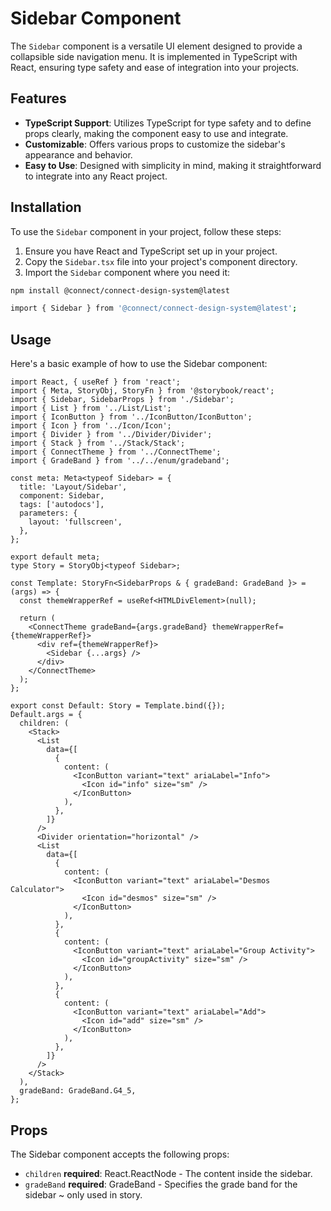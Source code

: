 # Sidebar Component

The `Sidebar` component is a versatile UI element designed to provide a collapsible side navigation menu. It is implemented in TypeScript with React, ensuring type safety and ease of integration into your projects.

## Features

- **TypeScript Support**: Utilizes TypeScript for type safety and to define props clearly, making the component easy to use and integrate.
- **Customizable**: Offers various props to customize the sidebar's appearance and behavior.
- **Easy to Use**: Designed with simplicity in mind, making it straightforward to integrate into any React project.

## Installation

To use the `Sidebar` component in your project, follow these steps:

1. Ensure you have React and TypeScript set up in your project.
2. Copy the `Sidebar.tsx` file into your project's component directory.
3. Import the `Sidebar` component where you need it:

```bash
npm install @connect/connect-design-system@latest

import { Sidebar } from '@connect/connect-design-system@latest';
```

## Usage

Here's a basic example of how to use the Sidebar component:

```tsx
import React, { useRef } from 'react';
import { Meta, StoryObj, StoryFn } from '@storybook/react';
import { Sidebar, SidebarProps } from './Sidebar';
import { List } from '../List/List';
import { IconButton } from '../IconButton/IconButton';
import { Icon } from '../Icon/Icon';
import { Divider } from '../Divider/Divider';
import { Stack } from '../Stack/Stack';
import { ConnectTheme } from '../ConnectTheme';
import { GradeBand } from '../../enum/gradeband';

const meta: Meta<typeof Sidebar> = {
  title: 'Layout/Sidebar',
  component: Sidebar,
  tags: ['autodocs'],
  parameters: {
    layout: 'fullscreen',
  },
};

export default meta;
type Story = StoryObj<typeof Sidebar>;

const Template: StoryFn<SidebarProps & { gradeBand: GradeBand }> = (args) => {
  const themeWrapperRef = useRef<HTMLDivElement>(null);

  return (
    <ConnectTheme gradeBand={args.gradeBand} themeWrapperRef={themeWrapperRef}>
      <div ref={themeWrapperRef}>
        <Sidebar {...args} />
      </div>
    </ConnectTheme>
  );
};

export const Default: Story = Template.bind({});
Default.args = {
  children: (
    <Stack>
      <List
        data={[
          {
            content: (
              <IconButton variant="text" ariaLabel="Info">
                <Icon id="info" size="sm" />
              </IconButton>
            ),
          },
        ]}
      />
      <Divider orientation="horizontal" />
      <List
        data={[
          {
            content: (
              <IconButton variant="text" ariaLabel="Desmos Calculator">
                <Icon id="desmos" size="sm" />
              </IconButton>
            ),
          },
          {
            content: (
              <IconButton variant="text" ariaLabel="Group Activity">
                <Icon id="groupActivity" size="sm" />
              </IconButton>
            ),
          },
          {
            content: (
              <IconButton variant="text" ariaLabel="Add">
                <Icon id="add" size="sm" />
              </IconButton>
            ),
          },
        ]}
      />
    </Stack>
  ),
  gradeBand: GradeBand.G4_5,
};
```

## Props

The Sidebar component accepts the following props:

- `children` **required**: React.ReactNode - The content inside the sidebar.
- `gradeBand` **required**: GradeBand - Specifies the grade band for the sidebar ~ only used in story.
